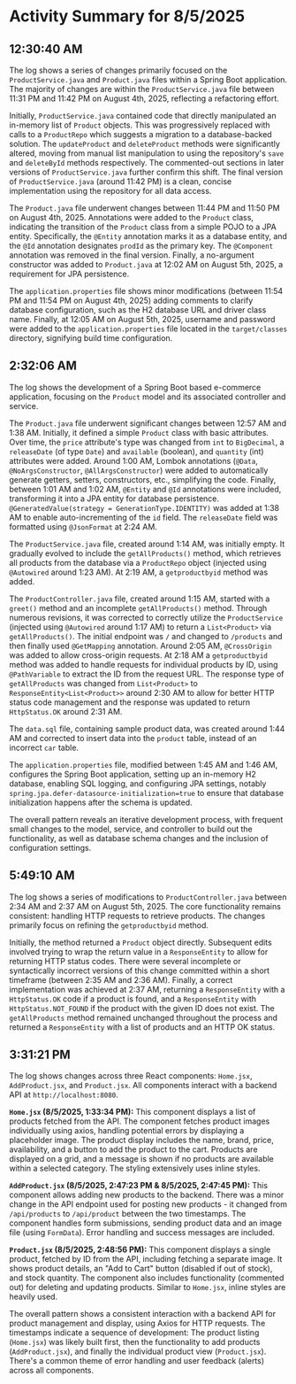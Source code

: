 # Activity Summary for 8/5/2025

## 12:30:40 AM
The log shows a series of changes primarily focused on the `ProductService.java` and `Product.java` files within a Spring Boot application.  The majority of changes are within the `ProductService.java` file between 11:31 PM and 11:42 PM on August 4th, 2025, reflecting a refactoring effort.

Initially, `ProductService.java` contained code that directly manipulated an in-memory list of `Product` objects.  This was progressively replaced with calls to a `ProductRepo` which suggests a migration to a database-backed solution.  The `updateProduct` and `deleteProduct` methods were significantly altered, moving from manual list manipulation to using the repository's `save` and `deleteById` methods respectively.  The commented-out sections in later versions of `ProductService.java` further confirm this shift.  The final version of `ProductService.java` (around 11:42 PM) is a clean, concise implementation using the repository for all data access.


The `Product.java` file underwent changes between 11:44 PM and 11:50 PM on August 4th, 2025.  Annotations were added to the `Product` class,  indicating the transition of the `Product` class from a simple POJO to a JPA entity.  Specifically, the `@Entity` annotation marks it as a database entity, and the `@Id` annotation designates `prodId` as the primary key. The `@Component` annotation was removed in the final version.  Finally, a no-argument constructor was added to `Product.java` at 12:02 AM on August 5th, 2025, a requirement for JPA persistence.


The `application.properties` file shows minor modifications (between 11:54 PM and 11:54 PM on August 4th, 2025) adding comments to clarify database configuration, such as the H2 database URL and driver class name. Finally, at 12:05 AM on August 5th, 2025, username and password were added to the `application.properties` file located in the `target/classes` directory, signifying build time configuration.


## 2:32:06 AM
The log shows the development of a Spring Boot based e-commerce application, focusing on the `Product` model and its associated controller and service.

The `Product.java` file underwent significant changes between 12:57 AM and 1:38 AM. Initially, it defined a simple `Product` class with basic attributes.  Over time,  the `price` attribute's type was changed from `int` to `BigDecimal`, a `releaseDate` (of type `Date`) and `available` (boolean), and `quantity` (int) attributes were added.  Around 1:00 AM, Lombok annotations (`@Data`, `@NoArgsConstructor`, `@AllArgsConstructor`) were added to automatically generate getters, setters, constructors, etc., simplifying the code.  Finally, between 1:01 AM and 1:02 AM,  `@Entity` and `@Id` annotations were included, transforming it into a JPA entity for database persistence.  `@GeneratedValue(strategy = GenerationType.IDENTITY)` was added at 1:38 AM to enable auto-incrementing of the `id` field.  The `releaseDate` field was formatted using `@JsonFormat` at 2:24 AM.

The `ProductService.java` file, created around 1:14 AM, was initially empty.  It gradually evolved to include the `getAllProducts()` method, which retrieves all products from the database via a `ProductRepo` object (injected using `@Autowired` around 1:23 AM). At 2:19 AM, a `getproductbyid` method was added.

The `ProductController.java` file, created around 1:15 AM, started with a `greet()` method and an incomplete `getAllProducts()` method.  Through numerous revisions,  it was corrected to correctly utilize the `ProductService` (injected using `@Autowired` around 1:17 AM) to return a `List<Product>` via `getAllProducts()`.  The initial endpoint was `/` and changed to `/products` and then finally used `@GetMapping` annotation.  Around 2:05 AM, `@CrossOrigin` was added to allow cross-origin requests. At 2:18 AM a `getproductbyid` method  was added to handle requests for individual products by ID, using `@PathVariable` to extract the ID from the request URL.  The response type of `getAllProducts` was changed from `List<Product>` to `ResponseEntity<List<Product>>` around 2:30 AM to allow for better HTTP status code management and the response was updated to return `HttpStatus.OK` around 2:31 AM.

The `data.sql` file, containing sample product data, was created around 1:44 AM and corrected to insert data into the `product` table, instead of an incorrect `car` table.

The `application.properties` file, modified between 1:45 AM and 1:46 AM, configures the Spring Boot application, setting up an in-memory H2 database, enabling SQL logging, and configuring JPA settings, notably `spring.jpa.defer-datasource-initialization=true` to ensure that database initialization happens after the schema is updated.


The overall pattern reveals an iterative development process, with frequent small changes to the model, service, and controller to build out the functionality, as well as database schema changes and the inclusion of configuration settings.


## 5:49:10 AM
The log shows a series of modifications to `ProductController.java` between 2:34 AM and 2:37 AM on August 5th, 2025.  The core functionality remains consistent:  handling HTTP requests to retrieve products.  The changes primarily focus on refining the `getproductbyid` method.

Initially, the method returned a `Product` object directly.  Subsequent edits involved trying to wrap the return value in a `ResponseEntity` to allow for returning HTTP status codes.  There were several incomplete or syntactically incorrect versions of this change committed within a short timeframe (between 2:35 AM and 2:36 AM).  Finally, a correct implementation was achieved at 2:37 AM, returning a `ResponseEntity` with a `HttpStatus.OK` code if a product is found, and a `ResponseEntity` with `HttpStatus.NOT_FOUND` if the product with the given ID does not exist.  The `getAllProducts` method remained unchanged throughout the process and returned a `ResponseEntity` with a list of products and an HTTP OK status.


## 3:31:21 PM
The log shows changes across three React components: `Home.jsx`, `AddProduct.jsx`, and `Product.jsx`.  All components interact with a backend API at `http://localhost:8080`.

**`Home.jsx` (8/5/2025, 1:33:34 PM):** This component displays a list of products fetched from the API.  The component fetches product images individually using axios,  handling potential errors by displaying a placeholder image.  The product display includes the name, brand, price, availability, and a button to add the product to the cart. Products are displayed on a grid, and a message is shown if no products are available within a selected category.  The styling extensively uses inline styles.

**`AddProduct.jsx` (8/5/2025, 2:47:23 PM & 8/5/2025, 2:47:45 PM):** This component allows adding new products to the backend. There was a minor change in the API endpoint used for posting new products - it changed from `/api/products` to `/api/product` between the two timestamps. The component handles form submissions, sending product data and an image file (using `FormData`).  Error handling and success messages are included.

**`Product.jsx` (8/5/2025, 2:48:56 PM):** This component displays a single product, fetched by ID from the API, including fetching a separate image. It shows product details, an "Add to Cart" button (disabled if out of stock), and stock quantity.  The component also includes functionality (commented out) for deleting and updating products.  Similar to `Home.jsx`, inline styles are heavily used.


The overall pattern shows a consistent interaction with a backend API for product management and display, using Axios for HTTP requests.  The timestamps indicate a sequence of development:  The product listing (`Home.jsx`) was likely built first, then the functionality to add products (`AddProduct.jsx`), and finally the individual product view (`Product.jsx`).  There's a common theme of error handling and user feedback (alerts) across all components.
